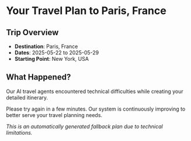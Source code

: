 # Your Travel Plan to Paris, France

## Trip Overview
- **Destination**: Paris, France
- **Dates**: 2025-05-22 to 2025-05-29
- **Starting Point**: New York, USA

## What Happened?
Our AI travel agents encountered technical difficulties while creating your detailed itinerary.

Please try again in a few minutes. Our system is continuously improving to better serve your travel planning needs.

*This is an automatically generated fallback plan due to technical limitations.*
